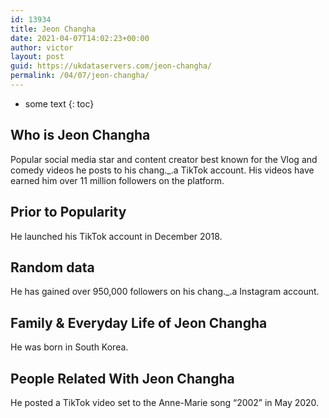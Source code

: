 ```yaml
---
id: 13934
title: Jeon Changha
date: 2021-04-07T14:02:23+00:00
author: victor
layout: post
guid: https://ukdataservers.com/jeon-changha/
permalink: /04/07/jeon-changha/
---
```


* some text
{: toc}


## Who is Jeon Changha



Popular social media star and content creator best known for the Vlog and comedy videos he posts to his chang._.a TikTok account. His videos have earned him over 11 million followers on the platform. 

                
                
                
## Prior to Popularity



He launched his TikTok account in December 2018. 

                
                
                
## Random data



He has gained over 950,000 followers on his chang._.a Instagram account. 

                
                
                
## Family & Everyday Life of Jeon Changha



He was born in South Korea. 

                
                
                
## People Related With Jeon Changha



He posted a TikTok video set to the Anne-Marie song &#8220;2002&#8221; in May 2020. 

                
              
            
          
          
          